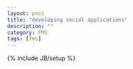 ```yaml
---
layout: post
title: "developing social applications"
description: ""
category: FMS
tags: [fms]
---
```

{% include JB/setup %}
